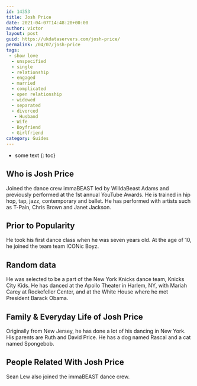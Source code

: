 ```yaml
---
id: 14353
title: Josh Price
date: 2021-04-07T14:48:20+00:00
author: victor
layout: post
guid: https://ukdataservers.com/josh-price/
permalink: /04/07/josh-price
tags:
 - show love
  - unspecified
  - single
  - relationship
  - engaged
  - married
  - complicated
  - open relationship
  - widowed
  - separated
  - divorced
   - Husband
  - Wife
  - Boyfriend
  - Girlfriend
category: Guides
---
```


* some text
{: toc}


## Who is Josh Price



Joined the dance crew immaBEAST led by WilldaBeast Adams and previously performed at the 1st annual YouTube Awards. He is trained in hip hop, tap, jazz, contemporary and ballet. He has performed with artists such as T-Pain, Chris Brown and Janet Jackson. 

                
                
                
## Prior to Popularity



He took his first dance class when he was seven years old. At the age of 10, he joined the team team ICONic Boyz. 

                
                
                
## Random data



He was selected to be a part of the New York Knicks dance team, Knicks City Kids. He has danced at the Apollo Theater in Harlem, NY, with Mariah Carey at Rockefeller Center, and at the White House where he met President Barack Obama. 

                
                
                
## Family & Everyday Life of Josh Price



Originally from New Jersey, he has done a lot of his dancing in New York. His parents are Ruth and David Price. He has a dog named Rascal and a cat named Spongebob. 

                
                
                
## People Related With Josh Price



Sean Lew also joined the immaBEAST dance crew. 

                
              
            
          
          
          